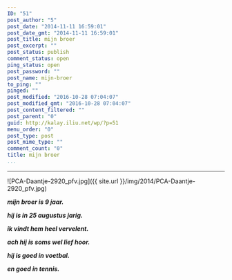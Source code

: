 ```yaml
---
ID: "51"
post_author: "5"
post_date: "2014-11-11 16:59:01"
post_date_gmt: "2014-11-11 16:59:01"
post_title: mijn broer
post_excerpt: ""
post_status: publish
comment_status: open
ping_status: open
post_password: ""
post_name: mijn-broer
to_ping: ""
pinged: ""
post_modified: "2016-10-28 07:04:07"
post_modified_gmt: "2016-10-28 07:04:07"
post_content_filtered: ""
post_parent: "0"
guid: http://kalay.iliu.net/wp/?p=51
menu_order: "0"
post_type: post
post_mime_type: ""
comment_count: "0"
title: mijn broer
...
```

---

![PCA-Daantje-2920_pfv.jpg]({{ site.url }}/img/2014/PCA-Daantje-2920_pfv.jpg)

<em><strong>mijn broer is 9 jaar.</strong></em>

<em><strong>hij is in 25 augustus jarig.</strong></em>

<em><strong>ik vindt hem heel vervelent.</strong></em>

<em><strong>ach hij is soms wel lief hoor.</strong></em>

<em><strong>hij is goed in voetbal.</strong></em>

<em><strong>en goed in tennis.</strong></em>
